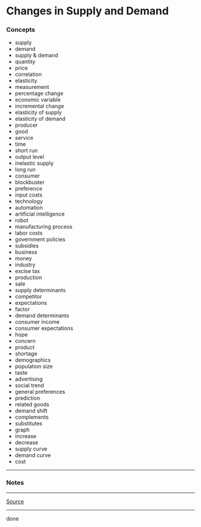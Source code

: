 # Changes in Supply and Demand

### Concepts

- supply
- demand
- supply & demand
- quantity
- price
- correlation
- elasticity
- measurement
- percentage change
- economic variable
- incremental change
- elasticity of supply
- elasticity of demand
- producer
- good
- service
- time
- short run
- output level
- inelastic supply
- long run
- consumer
- blockbuster
- preference
- input costs
- technology
- automation
- artificial intelligence
- robot
- manufacturing process
- labor costs
- government policies
- subsidies
- business
- money
- industry
- excise tax
- production
- sale
- supply determinants
- competitor
- expectations
- factor
- demand determinants
- consumer income
- consumer expectations
- hope
- concern
- product
- shortage
- demographics
- population size
- taste
- advertising
- social trend
- general preferences
- prediction
- related goods
- demand shift
- complements
- substitutes
- graph
- increase
- decrease
- supply curve
- demand curve
- cost

---

### Notes

---

[Source](https://youtu.be/CVXh55gZqNg)

---

done